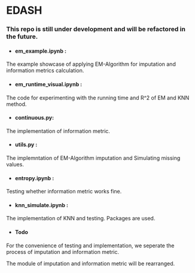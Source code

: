 # EDASH
### This repo is still under development and will be refactored in the future.

- #### em_example.ipynb :

The example showcase of applying EM-Algorithm for imputation and information metrics calculation.

- #### em_runtime_visual.ipynb :

The code for experimenting with the running time and R^2 of EM and KNN method.

- #### continuous.py:

The implementation of information metric.

- #### utils.py :

The implemntation of EM-Algorithm imputation and Simulating missing values.

- #### entropy.ipynb :

Testing whether information metric works fine.

- #### knn_simulate.ipynb :

The implementation of KNN and testing. Packages are used.

- #### Todo

For the convenience of testing and implementation, we seperate the process of imputation and information metric.

The module of imputation and information metric will be rearranged.
